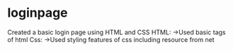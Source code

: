 # loginpage

Created a basic login page using HTML and CSS
HTML:
->Used basic tags of html
Css:
->Used styling features of css including resource from net


